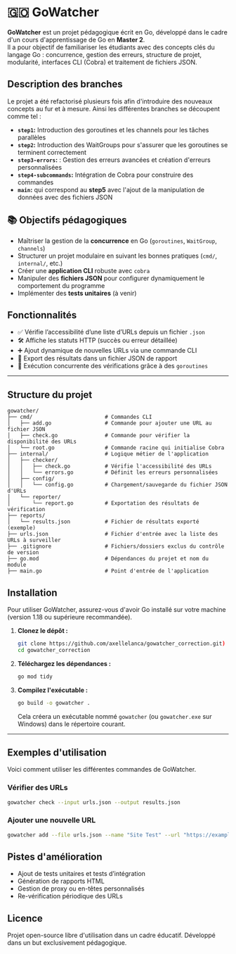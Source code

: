 # 🇬🇴 GoWatcher

**GoWatcher** est un projet pédagogique écrit en Go, développé dans le cadre d'un cours d'apprentissage de Go en **Master 2**.  
Il a pour objectif de familiariser les étudiants avec des concepts clés du langage Go : concurrence, gestion des erreurs, structure de projet, modularité, interfaces CLI (Cobra) et traitement de fichiers JSON.


## Description des branches 

Le projet a été refactorisé plusieurs fois afin d'introduire des nouveaux concepts au fur et à mesure. Ainsi les différentes branches se découpent comme tel :
* **`step1`:** Introduction des goroutines et les channels pour les tâches parallèles
* **`step2`:** Introduction des WaitGroups pour s'assurer que les goroutines se terminent correctement
* **`step3-errors`:** : Gestion des erreurs avancées et création d'erreurs personnalisées
* **`step4-subcommands`:** Intégration de Cobra pour construire des commandes
* **`main`:** qui correspond au **step5** avec l'ajout de la manipulation de données avec des fichiers JSON

## 📚 Objectifs pédagogiques

- Maîtriser la gestion de la **concurrence** en Go (`goroutines`, `WaitGroup`, `channels`)
- Structurer un projet modulaire en suivant les bonnes pratiques (`cmd/`, `internal/`, etc.)
- Créer une **application CLI** robuste avec `cobra`
- Manipuler des **fichiers JSON** pour configurer dynamiquement le comportement du programme
- Implémenter des **tests unitaires** (à venir)

## Fonctionnalités

- ✅ Vérifie l’accessibilité d’une liste d’URLs depuis un fichier `.json`
- 🛠 Affiche les statuts HTTP (succès ou erreur détaillée)
- ➕ Ajout dynamique de nouvelles URLs via une commande CLI
- 📁 Export des résultats dans un fichier JSON de rapport
- 🧵 Exécution concurrente des vérifications grâce à des `goroutines`
---

## Structure du projet

```
gowatcher/
├── cmd/                       # Commandes CLI
│   ├── add.go                 # Commande pour ajouter une URL au fichier JSON
│   ├── check.go               # Commande pour vérifier la disponibilité des URLs
│   └── root.go                # Commande racine qui initialise Cobra
├── internal/                  # Logique métier de l'application
│   ├── checker/
│   │   ├── check.go           # Vérifie l'accessibilité des URLs
│   │   └── errors.go          # Définit les erreurs personnalisées
│   ├── config/
│   │   └── config.go          # Chargement/sauvegarde du fichier JSON d'URLs
│   └── reporter/
│       └── report.go          # Exportation des résultats de vérification
├── reports/
│   └── results.json           # Fichier de résultats exporté (exemple)
├── urls.json                  # Fichier d'entrée avec la liste des URLs à surveiller
├── .gitignore                 # Fichiers/dossiers exclus du contrôle de version
├── go.mod                     # Dépendances du projet et nom du module
├── main.go                    # Point d'entrée de l'application
```

## Installation

Pour utiliser GoWatcher, assurez-vous d'avoir Go installé sur votre machine (version 1.18 ou supérieure recommandée).

1.  **Clonez le dépôt :**
    ```bash
    git clone https://github.com/axellelanca/gowatcher_correction.git)
    cd gowatcher_correction
    ```
2.  **Téléchargez les dépendances :**
    ```bash
    go mod tidy
    ```
3.  **Compilez l'exécutable :**
    ```bash
    go build -o gowatcher .
    ```
    Cela créera un exécutable nommé `gowatcher` (ou `gowatcher.exe` sur Windows) dans le répertoire courant.

---

##  Exemples d'utilisation
Voici comment utiliser les différentes commandes de GoWatcher.

### Vérifier des URLs
```bash
gowatcher check --input urls.json --output results.json
```

### Ajouter une nouvelle URL
```bash
gowatcher add --file urls.json --name "Site Test" --url "https://example.com" --owner "admin@example.com"
```


## Pistes d'amélioration 

* Ajout de tests unitaires et tests d’intégration
* Génération de rapports HTML
* Gestion de proxy ou en-têtes personnalisés
* Re-vérification périodique des URLs

## Licence
Projet open-source libre d'utilisation dans un cadre éducatif.
Développé dans un but exclusivement pédagogique.
